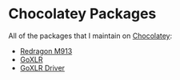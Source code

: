 # Chocolatey Packages

All of the packages that I maintain on [Chocolatey](https://chocolatey.org):

- [Redragon M913](https://community.chocolatey.org/packages/redragon-m913)
- [GoXLR](https://community.chocolatey.org/packages/goxlr)
- [GoXLR Driver](https://community.chocolatey.org/packages/goxlr-driver)
